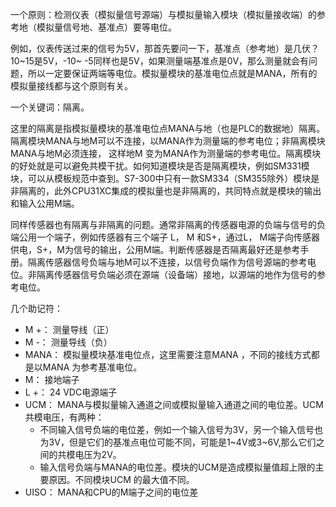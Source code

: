 一个原则：检测仪表（模拟量信号源端）与模拟量输入模块（模拟量接收端）的参考地（模拟量信号地、基准点）要等电位。

例如，仪表传送过来的信号为5V，那首先要问一下，基准点（参考地）是几伏？10~15是5V，-10~ -5同样也是5V，如果测量端基准点是0V，那么测量就会有问题，所以一定要保证两端等电位。模拟量模块的基准电位点就是MANA，所有的模拟量接线都与这个原则有关。

一个关键词：隔离。

这里的隔离是指模拟量模块的基准电位点MANA与地（也是PLC的数据地）隔离。隔离模块MANA与地M可以不连接，以MANA作为测量端的参考电位；非隔离模块MANA与地M必须连接， 这样地M 变为MANA作为测量端的参考电位。隔离模块的好处就是可以避免共模干扰。如何知道模块是否是隔离模块，例如SM331模块，可以从模板规范中查到。S7-300中只有一款SM334（SM355除外）模块是非隔离的，此外CPU31XC集成的模拟量也是非隔离的，共同特点就是模块的输出和输入公用M端。

同样传感器也有隔离与非隔离的问题。通常非隔离的传感器电源的负端与信号的负端公用一个端子，例如传感器有三个端子 L， M 和S+，通过L， M端子向传感器供电，S+，M为信号的输出，公用M端。判断传感器是否隔离最好还是参考手册。隔离传感器信号负端与地M可以不连接，以信号负端作为信号源端的参考电位。非隔离传感器信号负端必须在源端（设备端）接地，以源端的地作为信号的参考电位。

几个助记符：

* M +： 测量导线（正）
* M -：  测量导线（负）
* MANA： 模拟量模块基准电位点，这里需要注意MANA  ，不同的接线方式都是以MANA  为参考基准电位。
* M：    接地端子 
* L +： 24 VDC电源端子
* UCM： MANA与模拟量输入通道之间或模拟量输入通道之间的电位差。UCM共模电压，有两种：
  * 不同输入信号负端的电位差，例如一个输入信号为3V，另一个输入信号也为3V，但是它们的基准点电位可能不同，可能是1~4V或3~6V,那么它们之间的共模电压为2V。
  * 输入信号负端与MANA的电位差。模块的UCM是造成模拟量值超上限的主要原因。不同模块UCM 的最大值不同。
* UISO： MANA和CPU的M端子之间的电位差




